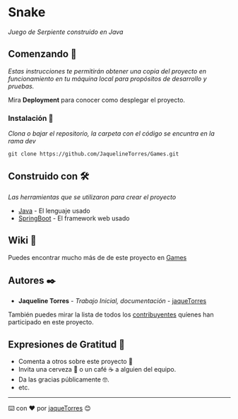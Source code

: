 # Snake

_Juego de Serpiente construido en Java_

## Comenzando 🚀

_Estas instrucciones te permitirán obtener una copia del proyecto en funcionamiento en tu máquina local para propósitos de desarrollo y pruebas._

Mira **Deployment** para conocer como desplegar el proyecto.


### Instalación 🔧

_Clona o bajar el repositorio, la carpeta con el código se encuntra en la rama dev_

```
git clone https://github.com/JaquelineTorres/Games.git
```

## Construido con 🛠️

_Las herramientas que se utilizaron para crear el proyecto_

* [Java](https://www.java.com/es/) - El lenguaje usado 
* [SpringBoot](https://spring.io/projects/spring-boot) - El framework web usado

## Wiki 📖

Puedes encontrar mucho más de de este proyecto en [Games](https://www.gsampallo.com/2019/11/04/simple-ejemplo-del-juego-de-la-serpiente-con-java/)

## Autores ✒️

* **Jaqueline Torres** - *Trabajo Inicial, documentación* - [jaqueTorres](http://github.com/JaquelineTorres)

También puedes mirar la lista de todos los [contribuyentes](https://github.com/your/project/contributors) quíenes han participado en este proyecto. 

## Expresiones de Gratitud 🎁

* Comenta a otros sobre este proyecto 📢
* Invita una cerveza 🍺 o un café ☕ a alguien del equipo. 
* Da las gracias públicamente 🤓.
* etc.



---
⌨️ con ❤️ por [jaqueTorres](http://github.com/JaquelineTorres) 😊
